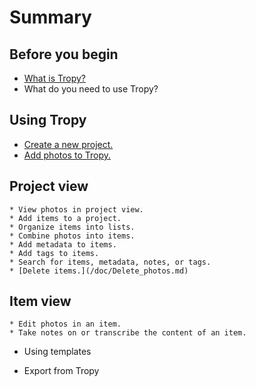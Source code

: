 # Summary

## Before you begin
* [What is Tropy?](/beginning/README.md)
* What do you need to use Tropy?

## Using Tropy
* [Create a new project.](/using_tropy/create_project.md)
* [Add photos to Tropy.](/using_tropy/add_files.md)

## Project view
    * View photos in project view.
    * Add items to a project.
    * Organize items into lists.
    * Combine photos into items.
    * Add metadata to items.
    * Add tags to items.
    * Search for items, metadata, notes, or tags.
    * [Delete items.](/doc/Delete_photos.md)

## Item view
    * Edit photos in an item.
    * Take notes on or transcribe the content of an item.

* Using templates

* Export from Tropy



